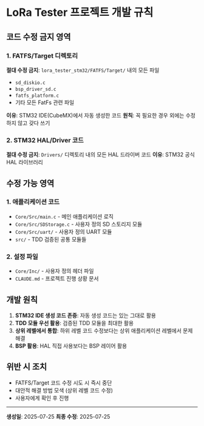 # LoRa Tester 프로젝트 개발 규칙

## 코드 수정 금지 영역

### 1. FATFS/Target 디렉토리
**절대 수정 금지**: `lora_tester_stm32/FATFS/Target/` 내의 모든 파일
- `sd_diskio.c`
- `bsp_driver_sd.c`  
- `fatfs_platform.c`
- 기타 모든 FatFs 관련 파일

**이유**: STM32 IDE(CubeMX)에서 자동 생성한 코드
**원칙**: 꼭 필요한 경우 외에는 수정하지 않고 갖다 쓰기

### 2. STM32 HAL/Driver 코드
**절대 수정 금지**: `Drivers/` 디렉토리 내의 모든 HAL 드라이버 코드
**이유**: STM32 공식 HAL 라이브러리

## 수정 가능 영역

### 1. 애플리케이션 코드
- `Core/Src/main.c` - 메인 애플리케이션 로직
- `Core/Src/SDStorage.c` - 사용자 정의 SD 스토리지 모듈
- `Core/Src/uart/` - 사용자 정의 UART 모듈
- `src/` - TDD 검증된 공통 모듈들

### 2. 설정 파일
- `Core/Inc/` - 사용자 정의 헤더 파일
- `CLAUDE.md` - 프로젝트 진행 상황 문서

## 개발 원칙

1. **STM32 IDE 생성 코드 존중**: 자동 생성 코드는 있는 그대로 활용
2. **TDD 모듈 우선 활용**: 검증된 TDD 모듈을 최대한 활용
3. **상위 레벨에서 통합**: 하위 레벨 코드 수정보다는 상위 애플리케이션 레벨에서 문제 해결
4. **BSP 활용**: HAL 직접 사용보다는 BSP 레이어 활용

## 위반 시 조치

- FATFS/Target 코드 수정 시도 시 즉시 중단
- 대안적 해결 방법 모색 (상위 레벨 코드 수정)
- 사용자에게 확인 후 진행

---
**생성일**: 2025-07-25
**최종 수정**: 2025-07-25